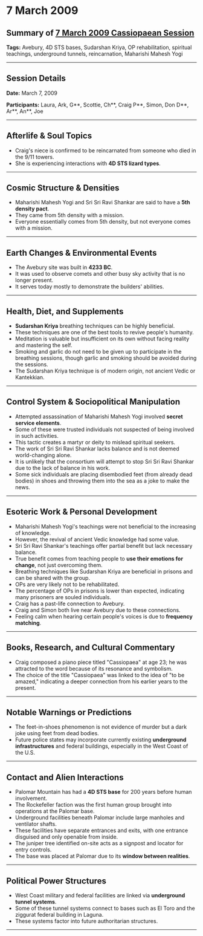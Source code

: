# 7 March 2009

## Summary of [7 March 2009 Cassiopaean Session](https://cassiopaea.org/forum/threads/session-7-march-2009.12369/)

**Tags:** Avebury, 4D STS bases, Sudarshan Kriya, OP rehabilitation, spiritual teachings, underground tunnels, reincarnation, Maharishi Mahesh Yogi

---

## Session Details

**Date:** March 7, 2009

**Participants:** Laura, Ark, G**, Scottie, Ch**, Craig P**, Simon, Don D**, Ar**, An**, Joe

---

## Afterlife & Soul Topics

- Craig's niece is confirmed to be reincarnated from someone who died in the 9/11 towers.
- She is experiencing interactions with **4D STS lizard types**.

---

## Cosmic Structure & Densities

- Maharishi Mahesh Yogi and Sri Sri Ravi Shankar are said to have a **5th density pact**.
- They came from 5th density with a mission.
- Everyone essentially comes from 5th density, but not everyone comes with a mission.

---

## Earth Changes & Environmental Events

- The Avebury site was built in **4233 BC**.
- It was used to observe comets and other busy sky activity that is no longer present.
- It serves today mostly to demonstrate the builders' abilities.

---

## Health, Diet, and Supplements

- **Sudarshan Kriya** breathing techniques can be highly beneficial.
- These techniques are one of the best tools to revive people's humanity.
- Meditation is valuable but insufficient on its own without facing reality and mastering the self.
- Smoking and garlic do not need to be given up to participate in the breathing sessions, though garlic and smoking should be avoided during the sessions.
- The Sudarshan Kriya technique is of modern origin, not ancient Vedic or Kantekkian.

---

## Control System & Sociopolitical Manipulation

- Attempted assassination of Maharishi Mahesh Yogi involved **secret service elements**.
- Some of these were trusted individuals not suspected of being involved in such activities.
- This tactic creates a martyr or deity to mislead spiritual seekers.
- The work of Sri Sri Ravi Shankar lacks balance and is not deemed world-changing alone.
- It is unlikely that the consortium will attempt to stop Sri Sri Ravi Shankar due to the lack of balance in his work.
- Some sick individuals are placing disembodied feet (from already dead bodies) in shoes and throwing them into the sea as a joke to make the news.

---

## Esoteric Work & Personal Development

- Maharishi Mahesh Yogi's teachings were not beneficial to the increasing of knowledge.
- However, the revival of ancient Vedic knowledge had some value.
- Sri Sri Ravi Shankar's teachings offer partial benefit but lack necessary balance.
- True benefit comes from teaching people to **use their emotions for change**, not just overcoming them.
- Breathing techniques like Sudarshan Kriya are beneficial in prisons and can be shared with the group.
- OPs are very likely not to be rehabilitated.
- The percentage of OPs in prisons is lower than expected, indicating many prisoners are souled individuals.
- Craig has a past-life connection to Avebury.
- Craig and Simon both live near Avebury due to these connections.
- Feeling calm when hearing certain people's voices is due to **frequency matching**.

---

## Books, Research, and Cultural Commentary

- Craig composed a piano piece titled "Cassiopaea" at age 23; he was attracted to the word because of its resonance and symbolism.
- The choice of the title "Cassiopaea" was linked to the idea of "to be amazed," indicating a deeper connection from his earlier years to the present.

---

## Notable Warnings or Predictions

- The feet-in-shoes phenomenon is not evidence of murder but a dark joke using feet from dead bodies.
- Future police states may incorporate currently existing **underground infrastructures** and federal buildings, especially in the West Coast of the U.S.

---

## Contact and Alien Interactions

- Palomar Mountain has had a **4D STS base** for 200 years before human involvement.
- The Rockefeller faction was the first human group brought into operations at the Palomar base.
- Underground facilities beneath Palomar include large manholes and ventilator shafts.
- These facilities have separate entrances and exits, with one entrance disguised and only openable from inside.
- The juniper tree identified on-site acts as a signpost and locator for entry controls.
- The base was placed at Palomar due to its **window between realities**.

---

## Political Power Structures

- West Coast military and federal facilities are linked via **underground tunnel systems**.
- Some of these tunnel systems connect to bases such as El Toro and the ziggurat federal building in Laguna.
- These systems factor into future authoritarian structures.

---


